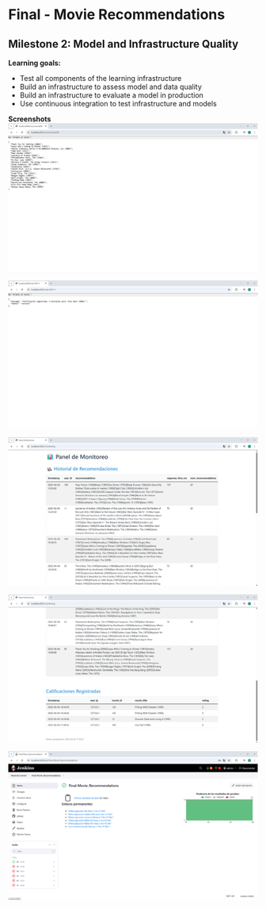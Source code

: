 # Final - Movie Recommendations

## Milestone 2: Model and Infrastructure Quality

**Learning goals:**

* Test all components of the learning infrastructure
* Build an infrastructure to assess model and data quality
* Build an infrastructure to evaluate a model in production
* Use continuous integration to test infrastructure and models

**Screenshots**
![a](Screenshots/a1.png)

![a](Screenshots/a2.png)

![a](Screenshots/a3.png)

![a](Screenshots/a4.png)

![a](Screenshots/a5.png)
